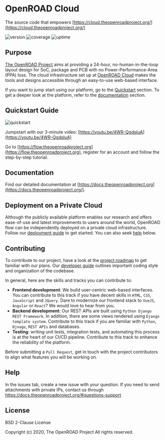 # OpenROAD Cloud
The source code that empowers [https://cloud.theopenroadproject.org/](https://cloud.theopenroadproject.org/)

![version](https://img.shields.io/badge/version-beta-blue.svg)
![coverage](https://img.shields.io/badge/coverage-unknown-yellowgreen.svg)
![uptime](https://img.shields.io/badge/uptime-50%25-red.svg)

## Purpose
[The OpenROAD Project](https://theopenroadproject.org/) aims at providing a 24-hour, no-human-in-the-loop layout design 
for SoC, package and PCB with no Power-Performance-Area (PPA) loss. The cloud infrastructure set up at 
[OpenROAD Cloud](https://cloud.theopenroadproject.org/) makes the tools and designs accessible through
an easy-to-use web-based interface.

If you want to jump start using our platform, go to the [Quickstart](#quickstart-guide) section. 
To get a deeper look at the platform, refer to the [documentation](#documentation) section.  

## Quickstart Guide
![quickstart](https://img.shields.io/badge/quickstart-new-brightgreen.svg)

Jumpstart with our 3-minute video: [https://youtu.be/4WR-QgdsluA](https://youtu.be/4WR-QgdsluA)

Go to [https://flow.theopenroadproject.org](https://flow.theopenroadproject.org), 
register for an account and follow the step-by-step tutorial. 

## Documentation
Find our detailed documentation at [https://docs.theopenroadproject.org](https://docs.theopenroadproject.org/).

## Deployment on a Private Cloud
Although the publicly available platform enables our research and offers ease-of-use and latest 
improvements to users around the world, OpenROAD flow can be independently deployed on a private 
cloud infrastructure. 
Follow our [deployment guide](https://docs.theopenroadproject.org/private-cloud.html) to get started. You can also seek [help](#help) below. 

## Contributing
To contribute to our project, have a look at the [project roadmap](https://github.com/The-OpenROAD-Project/flow.theopenroadproject.org/projects/1)
to get familiar with our plans. Our [developer guide](https://docs.theopenroadproject.org/developer-guide.html) outlines important coding style and organization of the codebase.

In general, here are the skills and tracks you can contribute to:

- **Frontend development**: We build user-centric web-based interfaces. You can contribute to this track if you have
decent skills in `HTML`, `CSS`, `JavaScript` and `JQuery`. 
Dare to modernize our frontend stack to `VueJS`, `Angular` or `React`? We would love to hear from you. 
- **Backend development**: Our REST APIs are built using `Python Django REST Framework`. 
In addition, there are some views rendered using `Django template system`. 
Contribute to this track if you are familiar with `Python`, `Djnago`, `REST APIs` and databases.
- **Testing**: writing unit tests, integration tests, and automating this process is at the heart of our
CI/CD pipeline. Contribute to this track to enhance the reliability of the platform.

Before submitting a `Pull Request`, get in touch with the project contributors to align what features you will
be working on. 

## Help
In the issues tab, create a new issue with your question. If you need to send attachments with private IPs, contact us through https://docs.theopenroadproject.org/#questions-support


## License
BSD 2-Clause License

Copyright (c) 2020, The OpenROAD Project All rights reserved.